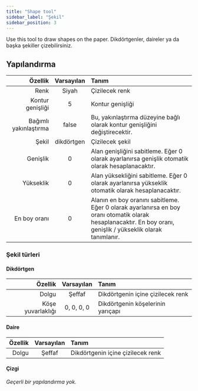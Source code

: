 ```yaml
---
title: "Shape tool"
sidebar_label: "Şekil"
sidebar_position: 3
---
```



Use this tool to draw shapes on the paper. Dikdörtgenler, daireler ya da başka şekiller çizebilirsiniz.

## Yapılandırma

|               Özellik | Varsayılan | Tanım                                                                                                                                                          |
| ---------------------:|:----------:|:-------------------------------------------------------------------------------------------------------------------------------------------------------------- |
|                  Renk |   Siyah    | Çizilecek renk                                                                                                                                                 |
|      Kontur genişliği |     5      | Kontur genişliği                                                                                                                                               |
| Bağımlı yakınlaştırma |   false    | Bu, yakınlaştırma düzeyine bağlı olarak kontur genişliğini değiştirecektir.                                                                                    |
|                 Şekil | dikdörtgen | Çizilecek şekil                                                                                                                                                |
|              Genişlik |     0      | Alan genişliğini sabitleme. Eğer 0 olarak ayarlanırsa genişlik otomatik olarak hesaplanacaktır.                                                                |
|             Yükseklik |     0      | Alan yüksekliğini sabitleme. Eğer 0 olarak ayarlanırsa yükseklik otomatik olarak hesaplanacaktır.                                                              |
|          En boy oranı |     0      | Alanın en boy oranını sabitleme. Eğer 0 olarak ayarlanırsa en boy oranı otomatik olarak hesaplanacaktır. En boy oranı, genişlik / yükseklik olarak tanımlanır. |

### Şekil türleri

#### Dikdörtgen

|           Özellik | Varsayılan | Tanım                             |
| -----------------:|:----------:|:--------------------------------- |
|             Dolgu |   Şeffaf   | Dikdörtgenin içine çizilecek renk |
| Köşe yuvarlaklığı | 0, 0, 0, 0 | Dikdörtgenin köşelerinin yarıçapı |

#### Daire

| Özellik | Varsayılan | Tanım                             |
| -------:|:----------:|:--------------------------------- |
|   Dolgu |   Şeffaf   | Dikdörtgenin içine çizilecek renk |

#### Çizgi

*Geçerli bir yapılandırma yok.*
